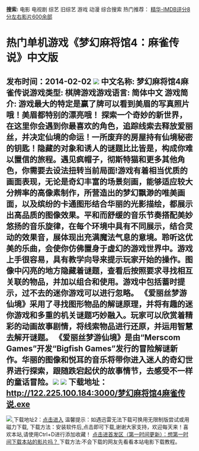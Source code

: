 **搜索:** 电影 电视剧 综艺 旧综艺 游戏 动漫 综合搜索 热门推荐： [精华-IMDB评分8分左右影片600余部](https://www.dytt8.com/html/gndy/jddy/20160320/50510.html)
# 热门单机游戏《梦幻麻将馆4：麻雀传说》中文版
发布时间：2014-02-02 
![](http://www.gamekc.com/games/12.jpg)
中文名称: 梦幻麻将馆4麻雀传说游戏类型: 棋牌游戏游戏语言: 简体中文
游戏简介: 游戏最大的特定是赢了牌可以看到美眉的写真照片哦！美眉都特别的漂亮哦！
探索一个奇妙的新世界，在这里你会遇到你最喜欢的角色，追踪线索去释放爱丽丝，并决定仙境的命运！一所废弃的房屋持有仙境秘密的钥匙！隐藏的对象和诱人的谜题比比皆是，构成你难以置信的旅程。遇见疯帽子，彻斯特猫和更多其他角色，你需要去设法扭转当前局面!游戏有着相当优质的画面表现，无论是奇幻丰富的场景刻画，能够适应较大分辨率的高像素制作，所营造出的梦幻飘渺的唯美画面，以及缤纷的卡通图形结合华丽的光影描绘，都展示出高品质的图像效果。平和而舒缓的音乐节奏搭配美妙悠扬的音乐旋律，在每个环境中具有不同展示，结合灵动的效果音，展体现出充满魔法气息的意境。聆听这优美的乐曲，会使你仿佛置身于虚幻的游戏世界中。游戏上手很容易，具有教学向导来提示玩家开始的操作。图像中闪亮的地方隐藏着谜题，查看后按照要求寻找相互关联的物品，并加以组合和使用。游戏中包括蓄时提示，过不去的迷你游戏可以进行忽略。
《爱丽丝梦游仙境》采用了寻找图形物品的解谜原理，并将有趣的迷你游戏和多重的机关谜题巧妙融入。玩家可以欣赏着精彩的动画故事剧情，将线索物品进行还原，并运用智慧去解开谜题。
《爱丽丝梦游仙境》是由“Merscom Games”开发“Bigfish Games”发行的冒险解谜新作。华丽的图像和悦耳的音乐将带你进入迷人的奇幻世界进行探索，跟随跌宕起伏的故事情节，去感受不一样的童话冒险。![](http://www.gamekc.com/games/12a.jpg)
![](http://www.gamekc.com/games/12b.jpg)
**下载地址：**
<http://122.225.100.184:3000/梦幻麻将馆4麻雀传说.exe>  
---  
[![](https://cscdn.t1ujc.com/b/11/3148/1261121/640X150.jpg) ](https://www.dytt8.com/html/game/remenyouxi/20140202/44315.html) 下载地址2：[点击进入](https://www.ygdy8.net/ "迅雷电影") 温馨提示：如遇迅雷无法下载可换用无限制版尝试或用磁力下载,  下载方法：安装软件后,点击即可下载,谢谢大家支持，欢迎每天来！喜欢本站,请使用Ctrl+D进行添加收藏！ [点击进首发区（第一时间更新）：想第一时间下载本站的影片吗？ ](https://www.ygdy8.net/)下载方法:不会下载的网友先看看本站电影下载教程。